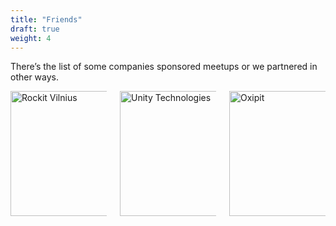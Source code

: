 ```yaml
---
title: "Friends"
draft: true
weight: 4
---
```

There’s the list of some companies sponsored meetups or we partnered in other ways.

<div class="columns is-multiline">
  <div class="column is-one-third" style="margin: auto;">
    <div class="card">
      <div class="card-image">
        <a href="https://rockitvilnius.com" target="_blank">
          <img style="border: none; box-shadow: none;" width="200" height="200" src="rockitvilnius.jpg" alt="Rockit Vilnius">
        </a>
      </div>
    </div>
  </div>
  <div class="column is-one-third" style="margin: auto;">
    <div class="card">
      <div class="card-image">
        <a href="https://unity.com" target="_blank">
          <img style="border: none; box-shadow: none; margin-left: auto; margin-right: auto;" width="200" height="200" src="unity_technologies.jpg" alt="Unity Technologies">
        </a>
      </div>
    </div>
  </div>
  <div class="column is-one-third" style="margin: auto;">
    <div class="card">
      <div class="card-image">
        <a href="https://oxipit.ai" target="_blank">
          <img style="border: none; box-shadow: none;" width="200" height="200" src="oxipit.jpg" alt="Oxipit">
        </a>
      </div>
    </div>
  </div>
</div>
